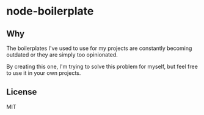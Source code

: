 # node-boilerplate

## Why

The boilerplates I've used to use for my projects are constantly becoming
outdated or they are simply too opinionated.

By creating this one, I'm trying to solve this problem for myself,
but feel free to use it in your own projects.

## License

MIT
